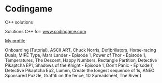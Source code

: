 # Codingame
C++ solutions

Solutions C++ for: www.codingame.com

[My profile](https://www.codingame.com/profile/cf340d438dd53608e3579e948be703d88060073)

Onboarding (Tutorial), ASCII ART, Chuck Norris, Defibrillators, Horse-racing Duals, MIPE Type, Mars Lander - Episode 1, Power of Thor - Episode 1, Temperatures, The Descent, Happy Numbers, Rectangle Partition, Detective Pikaptcha EP1, Shadows of the Knight - Episode 1,  Don't Panic - Episode 1, Detective Pikaptcha Ep2, Lumen, Create the longest sequence of 1s, ANEO Sponsored Puzzle, Graffiti on the fence, 1D Spreadsheet, The River I

